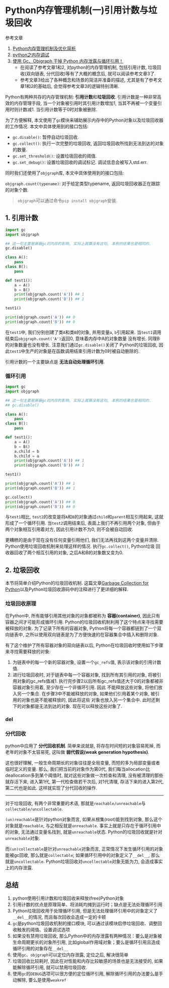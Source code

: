 # Python内存管理机制(一)引用计数与垃圾回收

参考文章

1. [Python内存管理机制及优化简析](http://kkpattern.github.io/2015/06/20/python-memory-optimization-zh.html)
2. [python之内存调试](https://blog.csdn.net/lj1404536198/article/details/80900549)
3. [使用 Gc、Objgraph 干掉 Python 内存泄露与循环引用！](http://www.cnblogs.com/xybaby/p/7491656.html)
    - 在阅读了参考文章1和2, 对python的内存管理机制, 包括引用计数, 垃圾回收(双向链表, 分代回收)等有了大概的概念后, 就可以阅读参考文章3了. 
    - 参考文章3给出了各种概念和场景的简洁并准备的描述, 尤其是有了参考文章1和2的基础后, 会觉得参考文章3的逻辑特别清晰.

Python有两种共存的内存管理机制: **引用计数**和**垃圾回收**. 引用计数是一种非常高效的内存管理手段, 当一个对象被引用时其引用计数增加1, 当其不再被一个变量引用时则计数减1. 当引用计数等于0时对象被删除.

为了方便解释, 本文使用了`gc`模块来辅助展示内存中的Python对象以及垃圾回收器的工作情况. 本文中具体使用到的接口包括:

- `gc.disable()`: 暂停自动垃圾回收.
- `gc.collect()`: 执行一次完整的垃圾回收, 返回垃圾回收所找到无法到达的对象的数量.
- `gc.set_threshold()`: 设置垃圾回收的阈值.
- `gc.set_debug()`: 设置垃圾回收的调试标记. 调试信息会被写入std.err.

同时我们还使用了`objgraph`库, 本文中具体使用到的接口包括:

`objgraph.count(typename)`: 对于给定类型typename, 返回垃圾回收器正在跟踪的对象个数.

> `objgraph`可以通过命令`pip install objgraph`安装.

## 1. 引用计数

```py
import gc
import objgraph

## 这一句主要是屏蔽gc对内存的影响, 实际上就算没有这句, 本例的结果也是相同的.
gc.disable()

class A():
    pass
class B():
    pass

def test1():
    a = A()
    b = B()
    print(objgraph.count('A')) ## 1
    print(objgraph.count('B')) ## 1

test1()

print(objgraph.count('A')) ## 0
print(objgraph.count('B')) ## 0
```

在`test1`中, 我们分别创建了类`A`和类`B`的对象, 并用变量`a`, `b`引用起来. 当`test1`调用结束后`objgraph.count('A')`返回0, 意味着内存中A的对象数量 没有增长. 同理B的对象数量也没有增长. 注意我们通过`gc.disable()`关闭了 Python的垃圾回收, 因此`test1`中生产的对象是在函数调用结束引用计数为0时被自动删除的.

引用计数的一个主要缺点是 **无法自动处理循环引用**.

### 循环引用

```py
import gc
import objgraph

## 这一句主要是屏蔽gc对内存的影响, 实际上就算没有这句, 本例的结果也是相同的.
## gc.disable()

class A():
    pass
class B():
    pass

def test1():
    a = A()
    b = B()
    a.child = b
    b.child = a
    print(objgraph.count('A')) ## 1
    print(objgraph.count('B')) ## 1

test1()

print(objgraph.count('A')) ## 1
print(objgraph.count('B')) ## 1

gc.collect()
print(objgraph.count('A')) ## 0
print(objgraph.count('B')) ## 0

```

与`test1`相比, `test2`的改变是将`A`和`B`的对象通过`child`和`parent`相互引用起来, 这就形成了一个循环引用. 当`test2`调用结束后, 表面上我们不再引用两个对象, 但由于两个对象相互引用着对方, 因此引用计数不为0, 则不会被自动回收. 

更糟糕的是由于现在没有任何变量引用他们, 我们无法再找到这两个变量并清除. Python使用垃圾回收机制来处理这样的情况. 执行`gc.collect()`, Python垃圾 回收器回收了两个相互引用的对象, 之后A和B的对象数又变为0.

## 2. 垃圾回收

本节将简单介绍Python的垃圾回收机制. 这篇文章[Garbage Collection for Python](http://arctrix.com/nas/python/gc/)以及Python垃圾回收源码中的注释进行了更详细的解释.

### 垃圾回收原理

在Python中, 所有能够引用其他对象的对象都被称为 **容器(container)**, 因此只有容器之间才可能形成循环引用. Python的垃圾回收机制利用了这个特点来寻找需要被释放的对象. 为了记录下所有的容器对象, Python将每一个容器都链到了一个双向链表中, 之所以使用双向链表是为了方便快速的在容器集合中插入和删除对象. 

有了这个维护了所有容器对象的双向链表以后, Python在垃圾回收时使用如下步骤来寻找需要释放的对象:

1. 为链表中的每一个新的容器对象, 设置一个`gc_refs`值, 表示该对象的引用计数值.
2. 进行垃圾回收时, 对于链表中每一个容器对象, 找到所有其引用的对象, 将被引用对象的gc_refs值减1.
执行完步骤2以后所有gc_refs值还大于0的对象都被非容器对象引用着, 至少存在一个非循环引用. 因此 不能释放这些对象, 将他们放入另一个集合.
在步骤3中不能被释放的对象, 如果他们引用着某个对象, 被引用的对象也是不能被释放的, 因此将这些 对象也放入另一个集合中.
此时还剩下的对象都是无法到达的对象. 现在可以释放这些对象了.

### __del__

### 分代回收

python中应用了 **分代回收机制**. 简单来说就是, 将存在时间短的对象容易死掉, 而老年的对象不太容易死, 这叫做 **弱代假说(weak generation hypothesis)**. 

这也很好理解, 一般生命周期长的对象往往是全局变量, 而短的多为局部变量或者临时定义的变量. 那么, 我们把当前的对象作为第0代, 我们每当allocation比deallocation多到某个阈值时, 就对这些对象做一次检查和清理, 没有被清理的那些就存活下来, 进入第1代, 第一代检查做若干次后, 对1代清理, 存活下来的进入第2代, 第二代也是如此. 这样就实现了分代回收的操作. 

------

对于垃圾回收, 有两个非常重要的术语, 那就是`reachable/unreachable`与`collectable/uncollectable`. 

`(un)reachable`是针对python对象而言, 如果从根集(root)能到找到对象, 那么这个对象就是`reachable`, 与之相反就是`unreachable`. 事实上就是只存在于循环引用中的对象, 无法通过变量名找到, 就是`unreachable`状态. Python的垃圾回收就是针对`unreachable`对象. 

而`(un)collectable`是针对`unreachable`对象而言, 正常情况下发生循环引用的对象能被gc回收, 那么就是`collectable`; 如果循环引用中的对象定义了`__del__`,  那么就是`uncollectable`. Python垃圾回收对`uncollectable`对象无能为力, 会造成事实上的内存泄露. 

## 总结

1. python使用引用计数和垃圾回收来释放(free)Python对象
2. 引用计数的优点是原理简单、将消耗均摊到运行时；缺点是无法处理循环引用
3. Python垃圾回收用于处理循环引用, 但是无法处理循环引用中的对象定义了`__del__`的情况, 而且每次回收会造成一定的卡顿
4. `gc`是python垃圾回收机制的接口模块, 可以通过该模块启停垃圾回收、调整回收触发的阈值、设置调试选项
5. 如果没有禁用垃圾回收, 那么Python中的内存泄露有两种情况：要么是对象被生命周期更长的对象所引用, 比如global作用域对象；要么是循环引用且造成循环引用的对象存在`__del__`
6. 使用`gc`、`objgraph`可以定位内存泄露, 定位之后, 解决很简单
7. 垃圾回收比较耗时, 因此在对性能和内存比较敏感的场景也是无法接受的, 如果能解除循环引用, 就可以禁用垃圾回收. 
8. 使用`gc`的`DEBUG`选项可以很方便的定位循环引用, 解除循环引用的办法要么是手动解除, 要么是使用`weakref`

